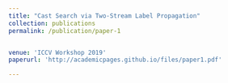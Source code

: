 ```yaml
---
title: "Cast Search via Two-Stream Label Propagation"
collection: publications
permalink: /publication/paper-1


venue: 'ICCV Workshop 2019'
paperurl: 'http://academicpages.github.io/files/paper1.pdf'

---
```


